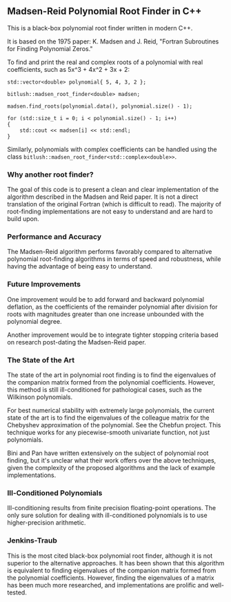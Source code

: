## Madsen-Reid Polynomial Root Finder in C++

This is a black-box polynomial root finder written in modern C++.

It is based on the 1975 paper: K. Madsen and J. Reid, "Fortran Subroutines for Finding Polynomial Zeros."

To find and print the real and complex roots of a polynomial with real coefficients, such as 5x^3 + 4x^2 + 3x + 2:

```
std::vector<double> polynomial{ 5, 4, 3, 2 };

bitlush::madsen_root_finder<double> madsen;

madsen.find_roots(polynomial.data(), polynomial.size() - 1);

for (std::size_t i = 0; i < polynomial.size() - 1; i++)
{
	std::cout << madsen[i] << std::endl;
}
```

Similarly, polynomials with complex coefficients can be handled using the class `bitlush::madsen_root_finder<std::complex<double>>`.

### Why another root finder?
The goal of this code is to present a clean and clear implementation of the algorithm described in the Madsen and Reid paper. It is not a direct translation of the original Fortran (which is difficult to read). The majority of root-finding implementations are not easy to understand and are hard to build upon.

### Performance and Accuracy
The Madsen-Reid algorithm performs favorably compared to alternative polynomial root-finding algorithms in terms of speed and robustness, while having the advantage of being easy to understand.

### Future Improvements
One improvement would be to add forward and backward polynomial deflation, as the coefficients of the remainder polynomial after division for roots with magnitudes greater than one increase unbounded with the polynomial degree.

Another improvement would be to integrate tighter stopping criteria based on research post-dating the Madsen-Reid paper.

### The State of the Art
The state of the art in polynomial root finding is to find the eigenvalues of the companion matrix formed from the polynomial coefficients. However, this method is still ill-conditioned for pathological cases, such as the Wilkinson polynomials.

For best numerical stability with extremely large polynomials, the current state of the art is to find the eigenvalues of the colleague matrix for the Chebyshev approximation of the polynomial. See the Chebfun project. This technique works for any piecewise-smooth univariate function, not just polynomials.

Bini and Pan have written extensively on the subject of polynomial root finding, but it's unclear what their work offers over the above techniques, given the complexity of the proposed algorithms and the lack of example implementations.

### Ill-Conditioned Polynomials
Ill-conditioning results from finite precision floating-point operations. The only sure solution for dealing with ill-conditioned polynomials is to use higher-precision arithmetic.

### Jenkins-Traub
This is the most cited black-box polynomial root finder, although it is not superior to the alternative approaches. It has been shown that this algorithm is equivalent to finding eigenvalues of the companion matrix formed from the polynomial coefficients. However, finding the eigenvalues of a matrix has been much more researched, and implementations are prolific and well-tested.